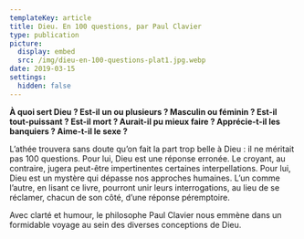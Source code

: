 ```yaml
---
templateKey: article
title: Dieu. En 100 questions, par Paul Clavier
type: publication
picture:
  display: embed
  src: /img/dieu-en-100-questions-plat1.jpg.webp
date: 2019-03-15
settings:
  hidden: false
---
```



[](<https://twitter.com/share?original_referer=/&text=Découvrez le livre Dieu en 100 questions sur le site de Tallandier&url=https://www.tallandier.com/livre/dieu-en-100-questions/&via=ed_tallandier> "Partager ce livre sur Twitter")**À quoi sert Dieu ? Est-il un ou plusieurs ? Masculin ou féminin ? Est-il tout-puissant ? Est-il mort ? Aurait-il pu mieux faire ? Apprécie-t-il les banquiers ? Aime-t-il le sexe ?**

L’athée trouvera sans doute qu’on fait la part trop belle à Dieu : il ne méritait pas 100 questions. Pour lui, Dieu est une réponse erronée. Le croyant, au contraire, jugera peut-être impertinentes certaines interpellations. Pour lui, Dieu est un mystère qui dépasse nos approches humaines. L’un comme l’autre, en lisant ce livre, pourront unir leurs interrogations, au lieu de se réclamer, chacun de son côté, d’une réponse péremptoire.

Avec clarté et humour, le philosophe Paul Clavier nous emmène dans un formidable voyage au sein des diverses conceptions de Dieu.
